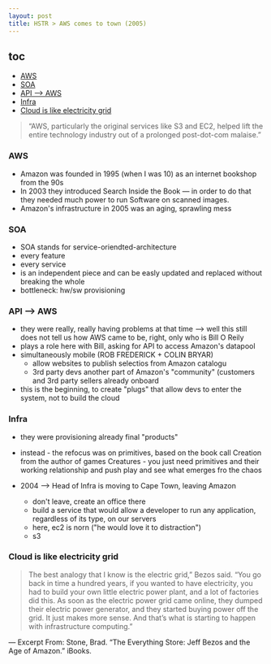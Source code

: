 ```yaml
---
layout: post
title: HSTR > AWS comes to town (2005)
---
```

## toc
<!-- TOC -->

- [AWS](#aws)
- [SOA](#soa)
- [API --> AWS](#api----aws)
- [Infra](#infra)
- [Cloud is like electricity grid](#cloud-is-like-electricity-grid)

<!-- /TOC -->

> “AWS, particularly the original services like S3 and EC2, helped lift the entire technology industry out of a prolonged post-dot-com malaise.”


### AWS 
* Amazon was founded in 1995 (when I was 10) as an internet bookshop from the 90s
* In 2003 they introduced Search Inside the Book — in order to do that they needed much power to run Software on scanned images. 
* Amazon's infrastructure in 2005 was an aging, sprawling mess
	
### SOA
* SOA stands for service-oriendted-architecture
* every feature
* every service
* is an independent piece and can be easly updated and replaced without breaking the whole
* bottleneck: hw/sw provisioning
	
### API --> AWS
* they were really, really having problems at that time --> well this still does not tell us how AWS came to be, right, only who is Bill O Reily
* plays a role here with Bill, asking for API to access Amazon's datapool
* simultaneously mobile (ROB FREDERICK + COLIN BRYAR)
	* allow websites to publish selectios from Amazon catalogu
	* 3rd party devs another part of Amazon's "community" (customers and 3rd party sellers already onboard
* this is the beginning, to create "plugs" that allow devs to enter the system, not to build the cloud
	
### Infra
* they were provisioning already final "products"
* instead - the refocus was on primitives, based on the book call Creation from the author of games Creatures - you just need primitives and their working relationship and push play and see what emerges fro the chaos

* 2004 --> Head of Infra is moving to Cape Town, leaving Amazon
    * don't leave, create an office there
    * build a service that would allow a developer to run any application, regardless of its type, on our servers
    * here, ec2 is norn ("he would love it to distraction")
    * s3

### Cloud is like electricity grid
>The best analogy that I know is the electric grid,” Bezos said. “You go back in time a hundred years, if you wanted to have electricity, you had to build your own little electric power plant, and a lot of factories did this. As soon as the electric power grid came online, they dumped their electric power generator, and they started buying power off the grid. It just makes more sense. And that’s what is starting to happen with infrastructure computing.”

— Excerpt From: Stone, Brad. “The Everything Store: Jeff Bezos and the Age of Amazon.” iBooks. 